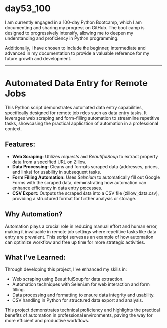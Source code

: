 # day53_100
I am currently engaged in a 100-day Python Bootcamp, which I am documenting and sharing my progress on GitHub. The boot camp is designed to progressively intensify, allowing me to deepen my understanding and proficiency in Python programming.

Additionally, I have chosen to include the beginner, intermediate and advanced in my documentation to provide a valuable reference for my future growth and development.

--------
# Automated Data Entry for Remote Jobs

This Python script demonstrates automated data entry capabilities, specifically designed for remote job roles such as data entry tasks. It leverages web scraping and form-filling automation to streamline repetitive tasks, showcasing the practical application of automation in a professional context.

## Features:
- __Web Scraping:__ Utilizes _requests_ and _BeautifulSoup_ to extract property data from a specified URL on Zillow.
- __Data Processing:__ Cleans and formats scraped data (addresses, prices, and links) for usability in subsequent tasks.
- __Form Filling Automation:__ Uses _Selenium_ to automatically fill out Google Forms with the scraped data, demonstrating how automation can enhance efficiency in data entry processes.
- __CSV Export:__ Outputs the scraped data into a CSV file (zillow_data.csv), providing a structured format for further analysis or storage.
  
## Why Automation?
Automation plays a crucial role in reducing manual effort and human error, making it invaluable in remote job settings where repetitive tasks like data entry are prevalent. This script serves as an example of how automation can optimize workflow and free up time for more strategic activities.

## What I've Learned:
Through developing this project, I've enhanced my skills in:

- Web scraping using BeautifulSoup for data extraction.
- Automation techniques with Selenium for web interaction and form filling.
- Data processing and formatting to ensure data integrity and usability.
- CSV handling in Python for structured data export and analysis.

This project demonstrates technical proficiency and highlights the practical benefits of automation in professional environments, paving the way for more efficient and productive workflows.

